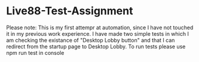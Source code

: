 # Live88-Test-Assignment
Please note:
This is my first attempr at automation, since I have not touched it in my previous work experience. I have made two simple tests in which I am checking the existance of "Desktop Lobby button" and that I can redirect from the startup page to Desktop Lobby.
To run tests please use npm run test in console
